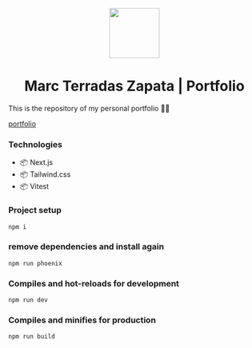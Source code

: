 <p align='center'>
  <img src='https://marcterradas.vercel.app/img/avatar.svg' width='100'>
</p>

<h1 align='center'>Marc Terradas Zapata | Portfolio</h1>

<p>This is the repository of my personal portfolio 👨‍💻</p>

[portfolio](https://marcterradas.vercel.app)

### Technologies

- 📦 Next.js
- 📦 Tailwind.css
- 📦 Vitest

### Project setup

```
npm i
```

### remove dependencies and install again

```
npm run phoenix
```

### Compiles and hot-reloads for development

```
npm run dev
```

### Compiles and minifies for production

```
npm run build
```
